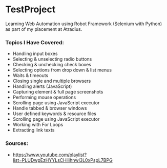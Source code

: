 # TestProject
Learning Web Automation using Robot Framework (Selenium with Python) as part of my placement at Atradius.

### Topics I Have Covered: 
- Handling input boxes
- Selecting & unselecting radio buttons
- Checking & unchecking check boxes
- Selecting options from drop down & list menus
- Waits & timeouts
- Closing single and multiple browsers
- Handling alerts (JavaScript)
- Capturing element & full page screenshots
- Performing mouse operations
- Scrolling page using JavaScript executor
- Handle tabbed & browser windows
- User defined keywords & resource files
- Scrolling page using JavaScript executor
- Working with For Loops
- Extracting link texts

### Sources: 
- https://www.youtube.com/playlist?list=PLUDwpEzHYYLsCHiiihnwl3L0xPspL7BPG
